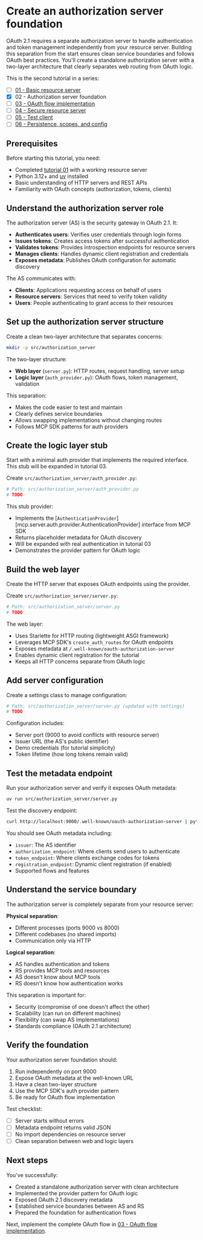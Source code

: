 # Create an authorization server foundation

OAuth 2.1 requires a separate authorization server to handle authentication and token management independently from your resource server. Building this separation from the start ensures clean service boundaries and follows OAuth best practices. You'll create a standalone authorization server with a two-layer architecture that clearly separates web routing from OAuth logic.

This is the second tutorial in a series:

- [ ] [01 - Basic resource server](01-basic-resource-server.md)
- [x] 02 - Authorization server foundation
- [ ] [03 - OAuth flow implementation](03-oauth-flow-implementation.md)
- [ ] [04 - Secure resource server](04-secure-resource-server.md)
- [ ] [05 - Test client](05-test-client.md)
- [ ] [06 - Persistence, scopes, and config](06-persistence-scopes-and-config.md)

## Prerequisites

Before starting this tutorial, you need:

- Completed [tutorial 01](01-basic-resource-server.md) with a working resource server
- Python 3.12+ and [uv](https://docs.astral.sh/uv/) installed
- Basic understanding of HTTP servers and REST APIs
- Familiarity with OAuth concepts (authorization, tokens, clients)

## Understand the authorization server role

The authorization server (AS) is the security gateway in OAuth 2.1. It:

- **Authenticates users**: Verifies user credentials through login forms
- **Issues tokens**: Creates access tokens after successful authentication
- **Validates tokens**: Provides introspection endpoints for resource servers
- **Manages clients**: Handles dynamic client registration and credentials
- **Exposes metadata**: Publishes OAuth configuration for automatic discovery

The AS communicates with:

- **Clients**: Applications requesting access on behalf of users
- **Resource servers**: Services that need to verify token validity
- **Users**: People authenticating to grant access to their resources

## Set up the authorization server structure

Create a clean two-layer architecture that separates concerns:

```bash
mkdir -p src/authorization_server
```

The two-layer structure:

- **Web layer** (`server.py`): HTTP routes, request handling, server setup
- **Logic layer** (`auth_provider.py`): OAuth flows, token management, validation

This separation:

- Makes the code easier to test and maintain
- Clearly defines service boundaries
- Allows swapping implementations without changing routes
- Follows MCP SDK patterns for auth providers

## Create the logic layer stub

Start with a minimal auth provider that implements the required interface. This stub will be expanded in tutorial 03.

Create `src/authorization_server/auth_provider.py`:

```python
# Path: src/authorization_server/auth_provider.py
# TODO
```

This stub provider:

- Implements the [`AuthenticationProvider`][mcp.server.auth.provider.AuthenticationProvider] interface from MCP SDK
- Returns placeholder metadata for OAuth discovery
- Will be expanded with real authentication in tutorial 03
- Demonstrates the provider pattern for OAuth logic

## Build the web layer

Create the HTTP server that exposes OAuth endpoints using the provider.

Create `src/authorization_server/server.py`:

```python
# Path: src/authorization_server/server.py
# TODO
```

The web layer:

- Uses Starlette for HTTP routing (lightweight ASGI framework)
- Leverages MCP SDK's `create_auth_routes` for OAuth endpoints
- Exposes metadata at `/.well-known/oauth-authorization-server`
- Enables dynamic client registration for the tutorial
- Keeps all HTTP concerns separate from OAuth logic

## Add server configuration

Create a settings class to manage configuration:

```python
# Path: src/authorization_server/server.py (updated with settings)
# TODO
```

Configuration includes:

- Server port (9000 to avoid conflicts with resource server)
- Issuer URL (the AS's public identifier)
- Demo credentials (for tutorial simplicity)
- Token lifetime (how long tokens remain valid)

## Test the metadata endpoint

Run your authorization server and verify it exposes OAuth metadata:

```bash
uv run src/authorization_server/server.py
```

Test the discovery endpoint:

```bash
curl http://localhost:9000/.well-known/oauth-authorization-server | python -m json.tool
```

You should see OAuth metadata including:

- `issuer`: The AS identifier
- `authorization_endpoint`: Where clients send users to authenticate
- `token_endpoint`: Where clients exchange codes for tokens
- `registration_endpoint`: Dynamic client registration (if enabled)
- Supported flows and features

## Understand the service boundary

The authorization server is completely separate from your resource server:

**Physical separation**:

- Different processes (ports 9000 vs 8000)
- Different codebases (no shared imports)
- Communication only via HTTP

**Logical separation**:

- AS handles authentication and tokens
- RS provides MCP tools and resources
- AS doesn't know about MCP tools
- RS doesn't know how authentication works

This separation is important for:

- Security (compromise of one doesn't affect the other)
- Scalability (can run on different machines)
- Flexibility (can swap AS implementations)
- Standards compliance (OAuth 2.1 architecture)

## Verify the foundation

Your authorization server foundation should:

1. Run independently on port 9000
2. Expose OAuth metadata at the well-known URL
3. Have a clean two-layer structure
4. Use the MCP SDK's auth provider pattern
5. Be ready for OAuth flow implementation

Test checklist:

- [ ] Server starts without errors
- [ ] Metadata endpoint returns valid JSON
- [ ] No import dependencies on resource server
- [ ] Clean separation between web and logic layers

## Next steps

You've successfully:

- Created a standalone authorization server with clean architecture
- Implemented the provider pattern for OAuth logic
- Exposed OAuth 2.1 discovery metadata
- Established service boundaries between AS and RS
- Prepared the foundation for authentication flows

Next, implement the complete OAuth flow in [03 - OAuth flow implementation](03-oauth-flow-implementation.md).